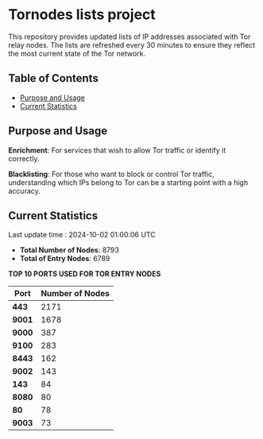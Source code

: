 # Tornodes lists project

This repository provides updated lists of IP addresses associated with Tor relay nodes. The lists are refreshed every 30 minutes to ensure they reflect the most current state of the Tor network.

## Table of Contents

- [Purpose and Usage](#purpose-and-usage)
- [Current Statistics](#current-statistics)


## Purpose and Usage

**Enrichment**: For services that wish to allow Tor traffic or identify it correctly.

**Blacklisting**: For those who want to block or control Tor traffic, understanding which IPs belong to Tor can be a starting point with a high accuracy.

## Current Statistics

Last update time : 2024-10-02 01:00:06 UTC

- **Total Number of Nodes**: 8793
- **Total of Entry Nodes**: 6789

**TOP 10 PORTS USED FOR TOR ENTRY NODES**

| **Port** | **Number of Nodes** |
|------|-----------------|
| **443**   | 2171  |
| **9001**   | 1678  |
| **9000**   | 387  |
| **9100**   | 283  |
| **8443**   | 162  |
| **9002**   | 143  |
| **143**   | 84  |
| **8080**   | 80  |
| **80**   | 78  |
| **9003**   | 73  |

